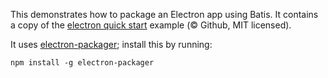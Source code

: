 This demonstrates how to package an Electron app using Batis.
It contains a copy of the [electron quick start](https://github.com/atom/electron-quick-start)
example (© Github, MIT licensed).

It uses [electron-packager](https://github.com/maxogden/electron-packager);
install this by running:

    npm install -g electron-packager
